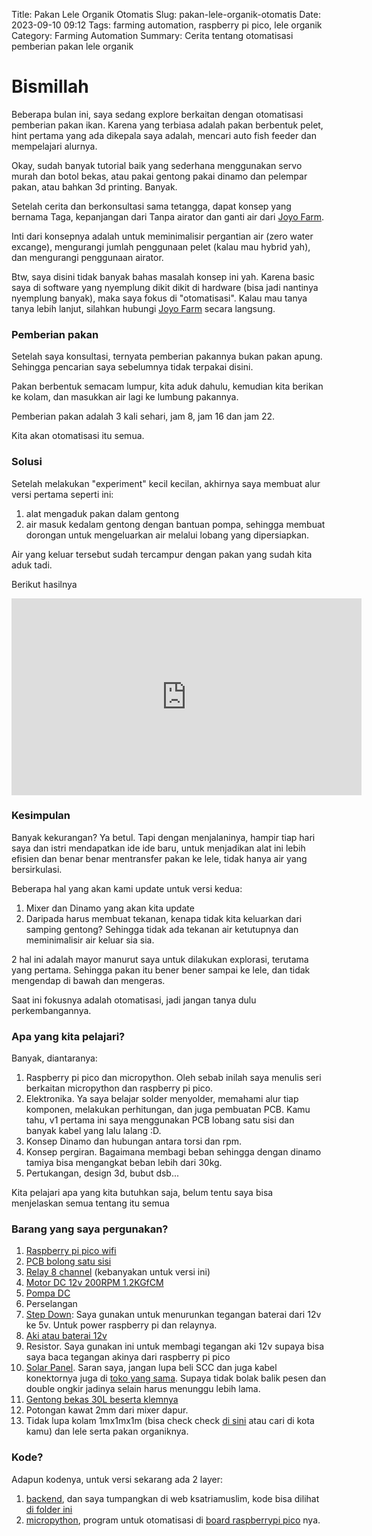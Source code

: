 Title: Pakan Lele Organik Otomatis
Slug: pakan-lele-organik-otomatis
Date: 2023-09-10 09:12
Tags: farming automation, raspberry pi pico, lele organik
Category: Farming Automation
Summary: Cerita tentang otomatisasi pemberian pakan lele organik

# Bismillah

Beberapa bulan ini, saya sedang explore berkaitan dengan otomatisasi pemberian pakan ikan. Karena yang terbiasa adalah pakan berbentuk pelet, hint pertama yang ada dikepala saya adalah, mencari auto fish feeder dan mempelajari alurnya.

Okay, sudah banyak tutorial baik yang sederhana menggunakan servo murah dan botol bekas, atau pakai gentong pakai dinamo dan pelempar pakan, atau bahkan 3d printing. Banyak.

Setelah cerita dan berkonsultasi sama tetangga, dapat konsep yang bernama Taga, kepanjangan dari Tanpa airator dan ganti air dari [Joyo Farm](https://www.indonetwork.co.id/product/joyo-farm-probiotik-7098105). 

Inti dari konsepnya adalah untuk meminimalisir pergantian air (zero water excange), mengurangi jumlah penggunaan pelet (kalau mau hybrid yah), dan mengurangi penggunaan airator.

Btw, saya disini tidak banyak bahas masalah konsep ini yah. Karena basic saya di software yang nyemplung dikit dikit di hardware (bisa jadi nantinya nyemplung banyak), maka saya fokus di "otomatisasi". Kalau mau tanya tanya lebih lanjut, silahkan hubungi [Joyo Farm](https://www.indonetwork.co.id/product/joyo-farm-probiotik-7098105) secara langsung.

### Pemberian pakan

Setelah saya konsultasi, ternyata pemberian pakannya bukan pakan apung. Sehingga pencarian saya sebelumnya tidak terpakai disini.

Pakan berbentuk semacam lumpur, kita aduk dahulu, kemudian kita berikan ke kolam, dan masukkan air lagi ke lumbung pakannya.

Pemberian pakan adalah 3 kali sehari, jam 8, jam 16 dan jam 22. 

Kita akan otomatisasi itu semua. 

### Solusi

Setelah melakukan "experiment" kecil kecilan, akhirnya saya membuat alur versi pertama seperti ini:

1. alat mengaduk pakan dalam gentong
2. air masuk kedalam gentong dengan bantuan pompa, sehingga membuat dorongan untuk mengeluarkan air melalui lobang yang dipersiapkan.

Air yang keluar tersebut sudah tercampur dengan pakan yang sudah kita aduk tadi.

Berikut hasilnya

<iframe width="560" height="315" src="https://www.youtube.com/embed/lojRU8Jl6Eg?si=ftF74Oy2zYEWHi8q" title="YouTube video player" frameborder="0" allow="accelerometer; autoplay; clipboard-write; encrypted-media; gyroscope; picture-in-picture; web-share" allowfullscreen></iframe>

### Kesimpulan

Banyak kekurangan? Ya betul. Tapi dengan menjalaninya, hampir tiap hari saya dan istri mendapatkan ide ide baru, untuk menjadikan alat ini lebih efisien dan benar benar mentransfer pakan ke lele, tidak hanya air yang bersirkulasi.

Beberapa hal yang akan kami update untuk versi kedua:

1. Mixer dan Dinamo yang akan kita update
2. Daripada harus membuat tekanan, kenapa tidak kita keluarkan dari samping gentong? Sehingga tidak ada tekanan air ketutupnya dan meminimalisir air keluar sia sia.

2 hal ini adalah mayor manurut saya untuk dilakukan explorasi, terutama yang pertama. Sehingga pakan itu bener bener sampai ke lele, dan tidak mengendap di bawah dan mengeras.

Saat ini fokusnya adalah otomatisasi, jadi jangan tanya dulu perkembangannya.

### Apa yang kita pelajari?

Banyak, diantaranya:

1. Raspberry pi pico dan micropython. Oleh sebab inilah saya menulis seri berkaitan micropython dan raspberry pi pico. 
2. Elektronika. Ya saya belajar solder menyolder, memahami alur tiap komponen, melakukan perhitungan, dan juga pembuatan PCB. Kamu tahu, v1 pertama ini saya menggunakan PCB lobang satu sisi dan banyak kabel yang lalu lalang :D. 
3. Konsep Dinamo dan hubungan antara torsi dan rpm.
4. Konsep pergiran. Bagaimana membagi beban sehingga dengan dinamo tamiya bisa mengangkat beban lebih dari 30kg.
5. Pertukangan, design 3d, bubut dsb...

Kita pelajari apa yang kita butuhkan saja, belum tentu saya bisa menjelaskan semua tentang itu semua

### Barang yang saya pergunakan?

1. [Raspberry pi pico wifi](https://tokopedia.link/TC3ORrV8XCb)
2. [PCB bolong satu sisi](https://tokopedia.link/1y64Xc58XCb)
3. [Relay 8 channel](https://tokopedia.link/MjyrNL88XCb) (kebanyakan untuk versi ini)
4. [Motor DC 12v 200RPM 1.2KGfCM](https://tokopedia.link/a6UZVNy9XCb)
4. [Pompa DC](https://www.tokopedia.com/mollarofficial/mollar-pp25w-pompa-air-dc-12-volt-push-pump-12v-25-watt?extParam=ivf%3Dfalse%26whid%3D8985&src=topads)
5. Perselangan
6. [Step Down](https://tokopedia.link/uFXohPQ9XCb): Saya gunakan untuk menurunkan tegangan baterai dari 12v ke 5v. Untuk power raspberry pi dan relaynya.
7. [Aki atau baterai 12v](https://tokopedia.link/Rns3zwA9XCb)
8. Resistor. Saya gunakan ini untuk membagi tegangan aki 12v supaya bisa saya baca tegangan akinya dari raspberry pi pico
9. [Solar Panel](https://tokopedia.link/LKS5m6C9XCb). Saran saya, jangan lupa beli SCC dan juga kabel konektornya juga di [toko yang sama](https://tokopedia.link/h1VsQmG9XCb). Supaya tidak bolak balik pesen dan double ongkir jadinya selain harus menunggu lebih lama.
10. [Gentong bekas 30L beserta klemnya](https://www.tokopedia.com/tokohoki7/drum-plastik-ember-plastik-tong-plastik-tong-hdpe-kap-30l-tebal-kuat?extParam=ivf%3Dfalse%26src%3Dsearch&refined=true)
11. Potongan kawat 2mm dari mixer dapur.
12. Tidak lupa kolam 1mx1mx1m (bisa check check [di sini](https://tokopedia.link/GNXyVkaaYCb) atau cari di kota kamu) dan lele serta pakan organiknya.

### Kode?

Adapun kodenya, untuk versi sekarang ada 2 layer:

1. [backend](https://github.com/ihfazhillah/ksatriamuslim_backend/tree/main/ksatria_muslim/irrigation), dan saya tumpangkan di web ksatriamuslim, kode bisa dilihat [di folder ini](https://github.com/ihfazhillah/ksatriamuslim_backend/tree/main/ksatria_muslim/irrigation)
2. [micropython](https://github.com/ihfazhillah/irigation-system/blob/main/irrigation_new_main.py), program untuk otomatisasi di [board raspberrypi pico](https://tokopedia.link/JC2CFLDaYCb) nya.



